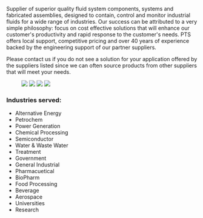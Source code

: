 Supplier of superior quality fluid system components, systems and fabricated
assemblies, designed to contain, control and monitor industrial fluids for a
wide range of industries. Our success can be attributed to a very simple
philosophy: focus on cost effective solutions that will enhance our customer's
productivity and rapid response to the customer's needs. PTS offers local
support, competitive pricing and over 40 years of experience backed by the
engineering support of our partner suppliers.

Please contact us if you do not see a solution for your application offered by
the suppliers listed since we can often source products from other suppliers
that will meet your needs.

<figure class="fourth nobreak">
    <img src="{{ site.url }}/images/products/hylok-ball-valves.jpg">
    <img src="{{ site.url }}/images/products/hylok-tube-fittings.jpg">
    <img src="{{ site.url }}/images/products/kobold-paddle-flow-sensor.jpg">
    <img src="{{ site.url }}/images/products/neon-controls-regulators.jpg">
</figure>

### Industries served:
- Alternative Energy
- Petrochem
- Power Generation
- Chemical Processing
- Semiconductor
- Water & Waste Water
- Treatment
- Government
- General Industrial
- Pharmacuetical
- BioPharm
- Food Processing
- Beverage
- Aerospace
- Universities
- Research
